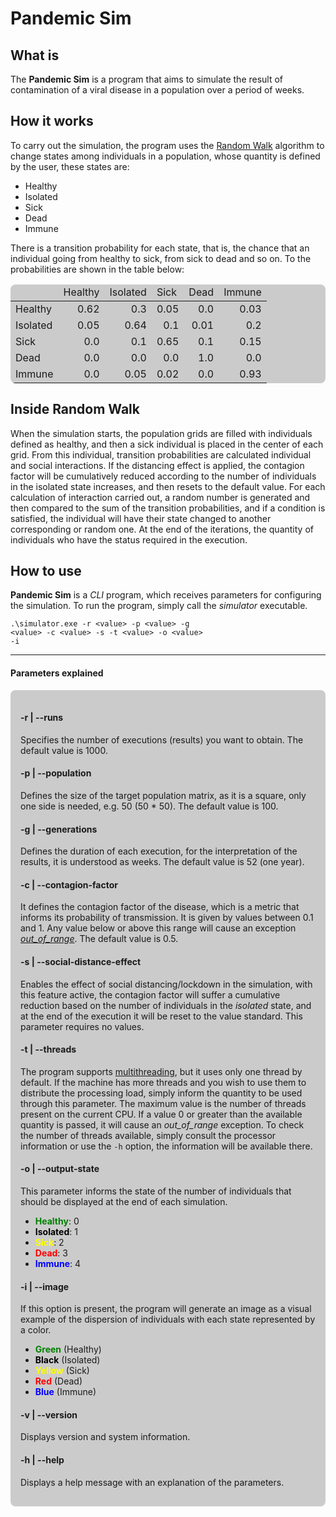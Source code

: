 # Pandemic Sim

## What is

<p>
The <b>Pandemic Sim</b> is a program that aims to simulate the result of contamination of a viral disease in a population over a period of weeks.
</p>

## How it works

<p>
To carry out the simulation, the program uses the <a href="https://en.wikipedia.org/wiki/Random_walk">Random Walk</a>
algorithm to change states among individuals in a population, whose quantity is defined by the user, these states are:
</p>

<ul>
  <li>Healthy</li>
  <li>Isolated</li>
  <li>Sick</li>
  <li>Dead</li>
  <li>Immune</li>
</ul>

<p>
There is a transition probability for each state, that is, the chance that an individual
going from healthy to sick, from sick to dead and so on. To the
probabilities are shown in the table below:
</p>

<table style="background-color: rgba(0, 0, 0, .2); border-radius: .5rem">
  <thead>
    <tr>
      <td>&nbsp;</td>
      <td>Healthy</td>
      <td>Isolated</td>
      <td>Sick</td>
      <td>Dead</td>
      <td>Immune</td>
    </tr>
  </thead>
  <tbody>
    <tr>
      <td>Healthy</td>
      <td style="text-align: end;">0.62</td>
      <td style="text-align: end;">0.3</td>
      <td style="text-align: end;">0.05</td>
      <td style="text-align: end;">0.0</td>
      <td style="text-align: end;">0.03</td>
    </tr>
    <tr>
      <td>Isolated</td>
      <td style="text-align: end;">0.05</td>
      <td style="text-align: end;">0.64</td>
      <td style="text-align: end;">0.1</td>
      <td style="text-align: end;">0.01</td>
      <td style="text-align: end;">0.2</td>
    </tr>
    <tr>
      <td>Sick</td>
      <td style="text-align: end;">0.0</td>
      <td style="text-align: end;">0.1</td>
      <td style="text-align: end;">0.65</td>
      <td style="text-align: end;">0.1</td>
      <td style="text-align: end;">0.15</td>
    </tr>
    <tr>
      <td>Dead</td>
      <td style="text-align: end;">0.0</td>
      <td style="text-align: end;">0.0</td>
      <td style="text-align: end;">0.0</td>
      <td style="text-align: end;">1.0</td>
      <td style="text-align: end;">0.0</td>
    </tr>
    <tr>
      <td>Immune</td>
      <td style="text-align: end;">0.0</td>
      <td style="text-align: end;">0.05</td>
      <td style="text-align: end;">0.02</td>
      <td style="text-align: end;">0.0</td>
      <td style="text-align: end;">0.93</td>
    </tr>
  </tbody>
</table>

## Inside Random Walk

<p>
When the simulation starts, the population grids are filled with individuals
defined as healthy, and then a sick individual is placed in the center
of each grid. From this individual, transition probabilities are calculated 
individual and social interactions. If the distancing effect is applied, the
contagion factor will be cumulatively reduced according to the number of individuals
in the isolated state increases, and then resets to the default value. For each calculation of
interaction carried out, a random number is generated and then compared to the sum of the
transition probabilities, and if a condition is satisfied, the individual will have their state
changed to another corresponding or random one. At the end of the iterations, the quantity
of individuals who have the status required in the execution.
</p>

## How to use

<p>
<b>Pandemic Sim</b> is a <i>CLI</i> program, which receives parameters for configuring the simulation. To run the program, simply call the <i>simulator</i> executable.
</p>

<code>.\simulator.exe -r &lt;value&gt; -p &lt;value&gt; -g &lt;value&gt; -c &lt;value&gt; -s -t &lt;value&gt; -o &lt;value&gt; -i</code>

<hr>

#### Parameters explained

<div style="background-color: rgba(0, 0, 0, .2); padding: 1rem; border-radius: .5rem;">

#### -r | --runs

<p>
Specifies the number of executions (results) you want to obtain. The default value is 1000.
</p>

#### -p | --population

<p>
Defines the size of the target population matrix, as it is a square, only one side is needed, e.g. 50 (50 * 50). The default value is 100.
</p>

#### -g | --generations

<p>
Defines the duration of each execution, for the interpretation of the results, it is understood as weeks. The default value is 52 (one year).
</p>

#### -c | --contagion-factor

<p>
It defines the contagion factor of the disease, which is a metric that informs its probability of transmission. It is given by values ​​between 0.1 and 1. Any value below or above this range will cause an exception <a href="https://cplusplus.com/reference/stdexcept/out_of_range/"><i>out_of_range</i></a>. The default value is 0.5.
</p>

#### -s | --social-distance-effect

<p>
Enables the effect of social distancing/lockdown in the simulation, with this feature active, the contagion factor will suffer a cumulative reduction based on the number of individuals in the <i>isolated</i> state, and at the end of the execution it will be reset to the value standard. This parameter requires no values.
</p>

#### -t | --threads

<p>
The program supports <a href="https://blog.tecnospeed.com.br/o-que-e-multithreading-e-como-a-tecnica-beneficia-seu-software/">multithreading</a>, but it uses only one thread by default. If the machine has more threads and you wish to use them to distribute the processing load, simply inform the quantity to be used through this parameter. The maximum value is the number of threads present on the current CPU. If a value 0 or greater than the available quantity is passed, it will cause an <i>out_of_range</i> exception. To check the number of threads available, simply consult the processor information or use the <code>-h</code> option, the information will be available there.
</p>

#### -o | --output-state

<p>
This parameter informs the state of the number of individuals that should be displayed at the end of each simulation.
<ul>
  <li><b style="color: green;">Healthy</b>: 0</li>
  <li><b style="color: black;">Isolated</b>: 1</li>
  <li><b style="color: yellow;">Sick</b>: 2</li>
  <li><b style="color: red;">Dead</b>: 3</li>
  <li><b style="color: blue;">Immune</b>: 4</li>
</ul>

#### -i | --image

<p>
If this option is present, the program will generate an image as a visual example of the dispersion of individuals with each state represented by a color.
<ul>
  <li><b style="color: green;">Green</b> (Healthy)</li>
  <li><b style="color: black;">Black</b> (Isolated)</li>
  <li><b style="color: yellow;">Yellow</b> (Sick)</li>
  <li><b style="color: red;">Red</b> (Dead)</li>
  <li><b style="color: blue;">Blue</b> (Immune)</li>
</ul>

#### -v | --version

<p>
Displays version and system information.
</p>

#### -h | --help

<p>
Displays a help message with an explanation of the parameters.
</p>
</div>
